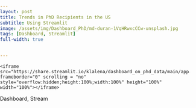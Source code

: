 ```yaml
---
layout: post
title: Trends in PhD Recipients in the US 
subtitle: Using Streamlit
image: /assets/img/Dashboard_PhD/md-duran-1VqHRwxcCCw-unsplash.jpg
tags: [Dashboard, Streamlit]
full-width: true


---
```




<body style="margin:0px;padding:0px;overflow:hidden">

    <iframe src="https://share.streamlit.io/klalena/dashboard_on_phd_data/main/app.py" frameborder="0" scrolling = "no" style="overflow:hidden;height:100%;width:100%" height="100%" width="100%"></iframe>
</body>


  Dashboard, Stream



